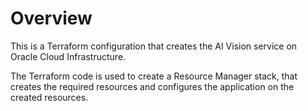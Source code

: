 # Overview
This is a Terraform configuration that creates the AI Vision service on Oracle Cloud Infrastructure.

The Terraform code is used to create a Resource Manager stack, that creates the required resources and configures the application on the created resources.